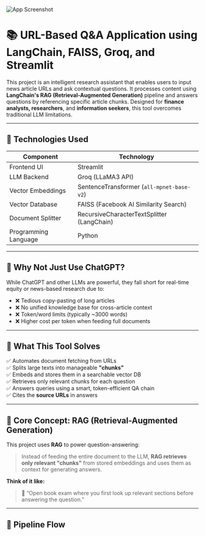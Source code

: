 ![App Screenshot](assets/screenshot.png)

# 📚 URL-Based Q&A Application using LangChain, FAISS, Groq, and Streamlit

This project is an intelligent research assistant that enables users to input news article URLs and ask contextual questions. It processes content using **LangChain's RAG (Retrieval-Augmented Generation)** pipeline and answers questions by referencing specific article chunks. Designed for **finance analysts, researchers**, and **information seekers**, this tool overcomes traditional LLM limitations.

---

## 🔧 Technologies Used

| Component            | Technology                             |
|---------------------|-----------------------------------------|
| Frontend UI         | Streamlit                               |
| LLM Backend         | Groq (LLaMA3 API)                        |
| Vector Embeddings   | SentenceTransformer (`all-mpnet-base-v2`) |
| Vector Database     | FAISS (Facebook AI Similarity Search)   |
| Document Splitter   | RecursiveCharacterTextSplitter (LangChain) |
| Programming Language| Python                                  |

---

## 🚨 Why Not Just Use ChatGPT?

While ChatGPT and other LLMs are powerful, they fall short for real-time equity or news-based research due to:

- ❌ Tedious copy-pasting of long articles  
- ❌ No unified knowledge base for cross-article context  
- ❌ Token/word limits (typically ~3000 words)  
- ❌ Higher cost per token when feeding full documents  

---

## 🎯 What This Tool Solves

✅ Automates document fetching from URLs  
✅ Splits large texts into manageable **"chunks"**  
✅ Embeds and stores them in a searchable vector DB  
✅ Retrieves only relevant chunks for each question  
✅ Answers queries using a smart, token-efficient QA chain  
✅ Cites the **source URLs** in answers  

---

## 🧠 Core Concept: RAG (Retrieval-Augmented Generation)

This project uses **RAG** to power question-answering:

> Instead of feeding the entire document to the LLM, **RAG retrieves only relevant "chunks"** from stored embeddings and uses them as context for generating answers.

**Think of it like:**

> 📖 “Open book exam where you first look up relevant sections before answering the question.”

---

## 🔄 Pipeline Flow

